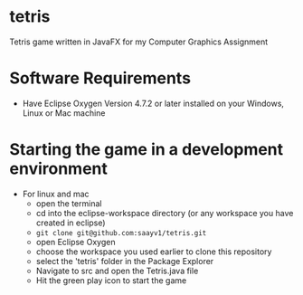 # tetris
Tetris game written in JavaFX for my Computer Graphics Assignment

# Software Requirements

* Have Eclipse Oxygen Version 4.7.2 or later installed on your Windows, Linux or Mac machine

# Starting the game in a development environment

* For linux and mac
  * open the terminal
  * cd into the eclipse-workspace directory (or any workspace you have created in eclipse)
  * `git clone git@github.com:saayv1/tetris.git`
  * open Eclipse Oxygen
  * choose the workspace you used earlier to clone this repository
  * select the 'tetris' folder in the Package Explorer
  * Navigate to src and open the Tetris.java file
  * Hit the green play icon to start the game
  
